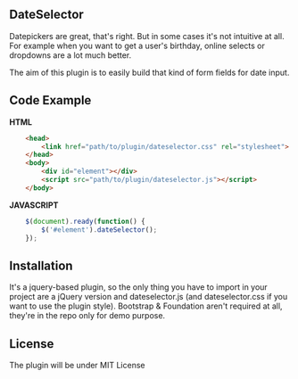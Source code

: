 ## DateSelector

Datepickers are great, that's right. But in some cases it's not intuitive at all.
For example when you want to get a user's birthday, online selects or dropdowns are a lot much better.

The aim of this plugin is to easily build that kind of form fields for date input.

## Code Example

**HTML**
```html
    <head>
        <link href="path/to/plugin/dateselector.css" rel="stylesheet">
    </head>
    <body>
        <div id="element"></div>
        <script src="path/to/plugin/dateselector.js"></script>
    </body>
```

**JAVASCRIPT**
```javascript
    $(document).ready(function() {
        $('#element').dateSelector();
    });
```

## Installation

It's a jquery-based plugin, so the only thing you have to import in your project are a jQuery version and dateselector.js (and dateselector.css if you want to use the plugin style).
Bootstrap & Foundation aren't required at all, they're in the repo only for demo purpose.

## License

The plugin will be under MIT License